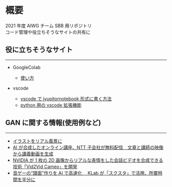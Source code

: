 # 概要

2021 年度 AIWG チーム SBB 用リポジトリ  
コード管理や役立ちそうなサイトの共有に

## 役に立ちそうなサイト

---

- GoogleColab

  - [使い方](https://pyhoo.jp/google-colaboratory#%EF%BC%91%EF%BC%8EGoogle%E3%83%89%E3%83%A9%E3%82%A4%E3%83%96%E3%81%B8%E3%81%AE%E3%82%A2%E3%82%AF%E3%82%BB%E3%82%B9)

- vscode

  - [vscode で jyupitornotebook 形式に書く方法](https://qiita.com/386jp/items/f023de9457c99b964a85)
  - [python 用の vscode 拡張機能](https://yurupro.cloud/767/)

## GAN に関する情報(使用例など)

---

- [イラストをリアル風景に](https://www.itmedia.co.jp/news/articles/2106/24/news140.html)
- [AI が合成したオンライン講座、NTT 子会社が無料配信　文章と講師の映像から講義動画を生成](https://www.itmedia.co.jp/news/articles/2103/12/news142.html)
- [NVIDIA が 1 枚の 2D 画像からリアルな表情をした会話ビデオを合成できる技術「Vid2Vid Cameo」を開発](https://news.yahoo.co.jp/articles/53369d3a019ca12323fb7ddfab18b4ed00fd2475)
- [音ゲーの“譜面”作りを AI で高速化　 KLab が「スクスタ」で活用、所要時間を半分に](https://news.yahoo.co.jp/articles/f0643e6d61cb1b79b4ff0d130349754b5cb64951)
